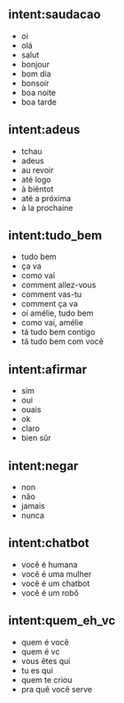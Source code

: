 ## intent:saudacao
- oi
- olá
- salut
- bonjour
- bom dia
- bonsoir
- boa noite
- boa tarde

## intent:adeus
- tchau
- adeus
- au revoir
- até logo
- à biêntot
- até a próxima
- à la prochaine

## intent:tudo_bem
- tudo bem
- ça va
- como vai
- comment allez-vous
- comment vas-tu
- comment ça va
- oi amélie, tudo bem
- como vai, amélie
- tá tudo bem contigo
- tá tudo bem com você

## intent:afirmar
- sim
- oui
- ouais
- ok
- claro
- bien sûr

## intent:negar
- non
- não
- jamais
- nunca

## intent:chatbot
- você é humana
- você é uma mulher
- você é um chatbot
- você é um robô

## intent:quem_eh_vc
- quem é você
- quem é vc
- vous êtes qui
- tu es qui
- quem te criou
- pra quê você serve